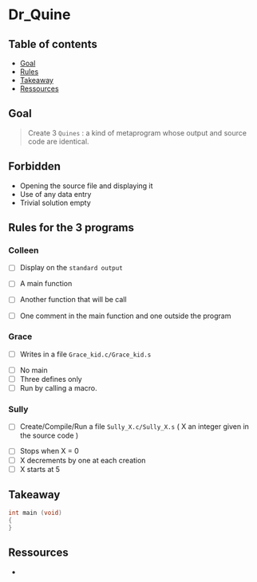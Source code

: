 # Dr_Quine

## Table of contents
* [Goal](#Goal)  
* [Rules](#Rules)
* [Takeaway](#Takeaway)
* [Ressources](#Ressources)

## Goal
> Create 3  `Quines` : a kind of metaprogram whose output and source code are identical.

## Forbidden
* Opening the source file and displaying it
* Use of any data entry
* Trivial solution empty


## Rules for the 3 programs
    
### Colleen
* [ ] Display on the `standard output`

- [ ] A main function  
- [ ] Another function that will be call
- [ ] One comment in the main function and one outside the program


### Grace
* [ ] Writes in a file  `Grace_kid.c/Grace_kid.s`


- [ ] No main
- [ ] Three defines only
- [ ] Run by calling a macro.

### Sully

 * [ ] Create/Compile/Run a file  `Sully_X.c/Sully_X.s`  ( X an integer given in the source code )


- [ ] Stops when X = 0
- [ ] X decrements by one at each creation
- [ ] X starts at 5

## Takeaway

```C
int main (void)
{
}
```

## Ressources
* 
